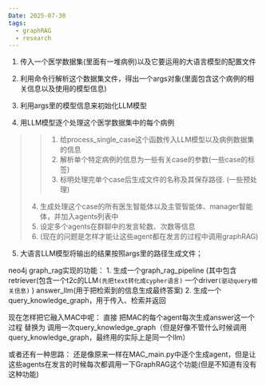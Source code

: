 ```yaml
---
Date: 2025-07-30
tags:
  - graphRAG
  - research
---
```

1. 传入一个医学数据集(里面有一堆病例)以及它要运用的大语言模型的配置文件
2. 利用命令行解析这个数据集文件，得出一个args对象(里面包含这个病例的相关信息以及使用的模型信息)
3. 利用args里的模型信息来初始化LLM模型

4. 用LLM模型逐个处理这个医学数据集中的每个病例
  > > 1. 给process_single_case这个函数传入LLM模型以及病例数据集的信息
  > > 2. 解析单个特定病例的信息为一些有关case的参数(一些case的标签)
  > > 3. 标明处理完单个case后生成文件的名称及其保存路径. (一些预处理)
  > 4. 生成处理这个case的所有医生智能体以及主管智能体、manager智能体，并加入agents列表中
  > 5. 设定多个agents在群聊中的发言轮数、次数等信息
  > 6. (现在的问题是怎样才能让这些agent都在发言的过程中调用graphRAG)


 5. 大语言LLM模型将输出的结果按照args里的路径生成文件；




neo4j graph_rag实现的功能：
	1. 生成一个graph_rag_pipeline
		(其中包含
			retriever(包含一个t2c的LLM`(先把text转化成cypher语言)`
				        一个driver`(驱动query相关信息)`   )
		     answer_llm(用于把检索到的信息生成最终答案)
	2. 生成一个query_knowledge_graph，用于传入、检索并返回

现在怎样把它融入MAC中呢：
直接 把MAC的每个agent每次生成answer这一个过程 替换为 调用一次query_knowledge_graph（但是好像不管什么时候调用query_knowledge_graph，最终用的实际上是同一个llm）

或者还有一种思路：
还是像原来一样在MAC_main.py中逐个生成agent，但是让这些agents在发言的时候每次都调用一下GraphRAG这个功能(但是不知道有没有这种功能)